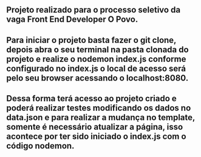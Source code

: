 ## Projeto realizado para o processo seletivo da vaga Front End Developer O Povo.

## Para iniciar o projeto basta fazer o git clone, depois abra o seu terminal na pasta clonada do projeto e realize o nodemon index.js conforme configurado no index.js o local de acesso será pelo seu browser acessando o localhost:8080.

## Dessa forma terá acesso ao projeto criado e poderá realizar testes modificando os dados no data.json e para realizar a mudança no template, somente é necessário atualizar a página, isso acontece por ter sido iniciado o index.js com o código nodemon.
